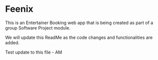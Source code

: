 # Feenix
This is an Entertainer Booking web app that is being created as part of a group Software Project module. 
<p>We will update this ReadMe as the code changes and functionalities are added.</p>
<p>Test update to this file - AM</p>